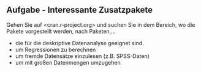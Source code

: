 Aufgabe - Interessante Zusatzpakete
-----------------------------------

Gehen Sie auf <cran.r-project.org> und suchen Sie in dem Bereich, wo die
Pakete vorgestellt werden, nach Paketen,...

-   die für die deskriptive Datenanalyse geeignet sind.
-   um Regressionen zu berechnen
-   um fremde Datensätze einzulesen (z.B. SPSS-Daten)
-   um mit großen Datenmengen umzugehen
